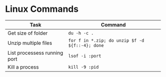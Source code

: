 # Linux Commands

| Task | Command |
------ | -------
| Get size of folder | `du -h -c .` |
| Unzip multiple files | `for f in *.zip; do unzip $f -d ${f::-4}; done` |
| List processess running port | `lsof -i :port` |
| Kill a process | `kill -9 :pid` |